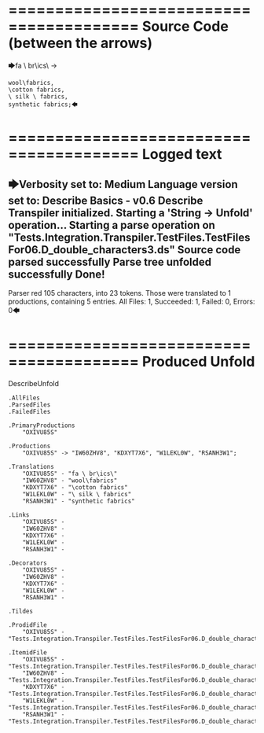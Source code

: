 ========================================
Source Code (between the arrows)
========================================

🡆fa \ br\ics\ ->

    wool\fabrics,
    \cotton fabrics,
    \ silk \ fabrics,
    synthetic fabrics;🡄

========================================
Logged text
========================================

🡆Verbosity set to: Medium
Language version set to: Describe Basics - v0.6
Describe Transpiler initialized.
Starting a 'String -> Unfold' operation...
Starting a parse operation on "Tests.Integration.Transpiler.TestFiles.TestFilesFor06.D_double_characters3.ds"
Source code parsed successfully
Parse tree unfolded successfully
Done!
------------------------
Parser red 105 characters, into 23 tokens.
Those were translated to 1 productions, containing 5 entries.
All Files: 1, Succeeded: 1, Failed: 0, Errors: 0🡄

========================================
Produced Unfold
========================================

DescribeUnfold

    .AllFiles
    .ParsedFiles
    .FailedFiles

    .PrimaryProductions
        "OXIVU85S" 

    .Productions
        "OXIVU85S" -> "IW60ZHV8", "KDXYT7X6", "W1LEKL0W", "RSANH3W1";

    .Translations
        "OXIVU85S" - "fa \ br\ics\"
        "IW60ZHV8" - "wool\fabrics"
        "KDXYT7X6" - "\cotton fabrics"
        "W1LEKL0W" - "\ silk \ fabrics"
        "RSANH3W1" - "synthetic fabrics"

    .Links
        "OXIVU85S" - 
        "IW60ZHV8" - 
        "KDXYT7X6" - 
        "W1LEKL0W" - 
        "RSANH3W1" - 

    .Decorators
        "OXIVU85S" - 
        "IW60ZHV8" - 
        "KDXYT7X6" - 
        "W1LEKL0W" - 
        "RSANH3W1" - 

    .Tildes

    .ProdidFile
        "OXIVU85S" - "Tests.Integration.Transpiler.TestFiles.TestFilesFor06.D_double_characters3.ds"

    .ItemidFile
        "OXIVU85S" - "Tests.Integration.Transpiler.TestFiles.TestFilesFor06.D_double_characters3.ds"
        "IW60ZHV8" - "Tests.Integration.Transpiler.TestFiles.TestFilesFor06.D_double_characters3.ds"
        "KDXYT7X6" - "Tests.Integration.Transpiler.TestFiles.TestFilesFor06.D_double_characters3.ds"
        "W1LEKL0W" - "Tests.Integration.Transpiler.TestFiles.TestFilesFor06.D_double_characters3.ds"
        "RSANH3W1" - "Tests.Integration.Transpiler.TestFiles.TestFilesFor06.D_double_characters3.ds"

